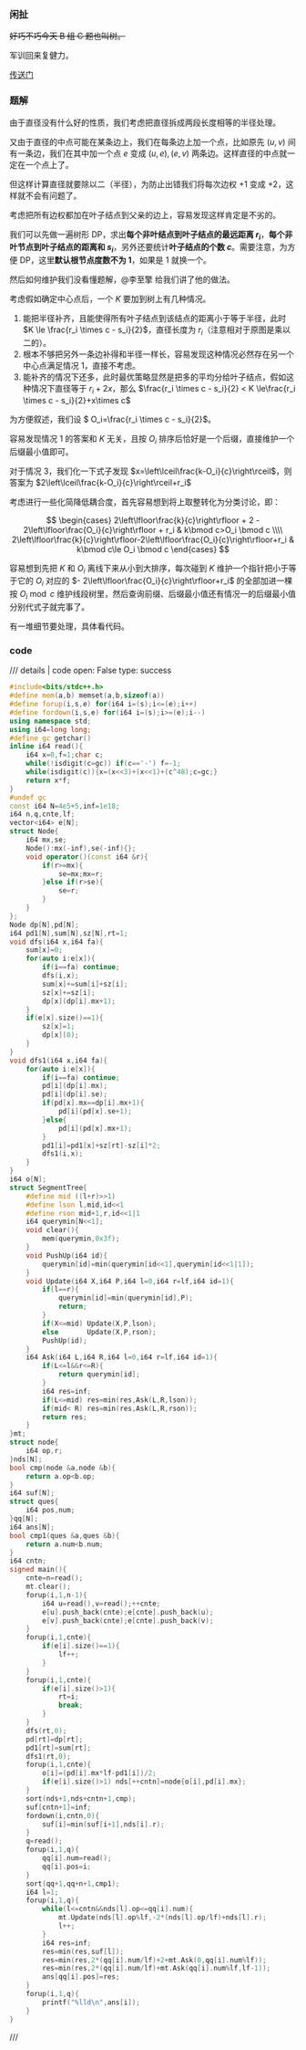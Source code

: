### 闲扯

~~好巧不巧今天 B 组 C 题也叫树。~~

军训回来复健力。

[传送门](https://local.cwoi.com.cn:8443/contest/C0253/problem/C)

### 题解

由于直径没有什么好的性质，我们考虑把直径拆成两段长度相等的半径处理。

又由于直径的中点可能在某条边上，我们在每条边上加一个点，比如原先 $(u,v)$ 间有一条边，我们在其中加一个点 $e$ 变成 $(u,e),(e,v)$ 两条边。这样直径的中点就一定在一个点上了。

但这样计算直径就要除以二（半径），为防止出错我们将每次边权 $+1$ 变成 $+2$，这样就不会有问题了。

考虑把所有边权都加在叶子结点到父亲的边上，容易发现这样肯定是不劣的。

我们可以先做一遍树形 DP，求出**每个非叶结点到叶子结点的最远距离 $r_i$**，**每个非叶节点到叶子结点的距离和 $s_i$**，另外还要统计**叶子结点的个数 $c$**。需要注意，为方便 DP，这里**默认根节点度数不为 $1$**，如果是 $1$ 就换一个。

然后如何维护我们没看懂题解，@李至擎 给我们讲了他的做法。

考虑假如确定中心点后，一个 $K$ 要加到树上有几种情况。

1. 能把半径补齐，且能使得所有叶子结点到该结点的距离小于等于半径，此时 $K \le \frac{r_i \times c - s_i}{2}$，直径长度为 $r_i$（注意相对于原图是乘以二的）。
1. 根本不够把另外一条边补得和半径一样长，容易发现这种情况必然存在另一个中心点满足情况 $1$，直接不考虑。
1. 能补齐的情况下还多，此时最优策略显然是把多的平均分给叶子结点，假如这种情况下直径等于 $r_i+2x$，那么 $\frac{r_i \times c - s_i}{2} < K \le\frac{r_i \times c - s_i}{2}+x\times c$

为方便叙述，我们设 $ O_i=\frac{r_i \times c - s_i}{2}$。

容易发现情况 $1$ 的答案和 $K$ 无关，且按 $O_i$ 排序后恰好是一个后缀，直接维护一个后缀最小值即可。

对于情况 $3$，我们化一下式子发现 $x=\left\lceil\frac{k-O_i}{c}\right\rceil$，则答案为 $2\left\lceil\frac{k-O_i}{c}\right\rceil+r_i$

考虑进行一些化简降低耦合度，首先容易想到将上取整转化为分类讨论，即：

$$
\begin{cases}
2\left\lfloor\frac{k}{c}\right\rfloor + 2 - 2\left\lfloor\frac{O_i}{c}\right\rfloor + r_i & k\bmod c>O_i \bmod c \\\\
2\left\lfloor\frac{k}{c}\right\rfloor-2\left\lfloor\frac{O_i}{c}\right\rfloor+r_i & k\bmod c\le O_i \bmod c
\end{cases}
$$

容易想到先把 $K$ 和 $O_i$ 离线下来从小到大排序，每次碰到 $K$ 维护一个指针把小于等于它的 $O_i$ 对应的 $- 2\left\lfloor\frac{O_i}{c}\right\rfloor+r_i$ 的全部加进一棵 按 $O_i \bmod c$ 维护线段树里，然后查询前缀、后缀最小值还有情况一的后缀最小值分别代式子就完事了。

有一堆细节要处理，具体看代码。

### code

/// details | code
    open: False
    type: success
```cpp
#include<bits/stdc++.h>
#define mem(a,b) memset(a,b,sizeof(a))
#define forup(i,s,e) for(i64 i=(s);i<=(e);i++)
#define fordown(i,s,e) for(i64 i=(s);i>=(e);i--)
using namespace std;
using i64=long long;
#define gc getchar()
inline i64 read(){
    i64 x=0,f=1;char c;
    while(!isdigit(c=gc)) if(c=='-') f=-1;
    while(isdigit(c)){x=(x<<3)+(x<<1)+(c^48);c=gc;}
    return x*f;
}
#undef gc
const i64 N=4e5+5,inf=1e18;
i64 n,q,cnte,lf;
vector<i64> e[N];
struct Node{
	i64 mx,se;
	Node():mx(-inf),se(-inf){};
	void operator()(const i64 &r){
		if(r>=mx){
			se=mx;mx=r;
		}else if(r>se){
			se=r;
		}
	}
};
Node dp[N],pd[N];
i64 pd1[N],sum[N],sz[N],rt=1;
void dfs(i64 x,i64 fa){
	sum[x]=0;
	for(auto i:e[x]){
		if(i==fa) continue;
		dfs(i,x);
		sum[x]+=sum[i]+sz[i];
		sz[x]+=sz[i];
		dp[x](dp[i].mx+1);
	}
	if(e[x].size()==1){
		sz[x]=1;
		dp[x](0);
	}
}
void dfs1(i64 x,i64 fa){
	for(auto i:e[x]){
		if(i==fa) continue;
		pd[i](dp[i].mx);
		pd[i](dp[i].se);
		if(pd[x].mx==dp[i].mx+1){
			pd[i](pd[x].se+1);
		}else{
			pd[i](pd[x].mx+1);
		}
		pd1[i]=pd1[x]+sz[rt]-sz[i]*2;
		dfs1(i,x);
	}
}
i64 o[N];
struct SegmentTree{
	#define mid ((l+r)>>1)
	#define lson l,mid,id<<1
	#define rson mid+1,r,id<<1|1
	i64 querymin[N<<1];
	void clear(){
		mem(querymin,0x3f);
	}
	void PushUp(i64 id){
		querymin[id]=min(querymin[id<<1],querymin[id<<1|1]);
	}
	void Update(i64 X,i64 P,i64 l=0,i64 r=lf,i64 id=1){
		if(l==r){
			querymin[id]=min(querymin[id],P);
			return;
		}
		if(X<=mid) Update(X,P,lson);
		else       Update(X,P,rson);
		PushUp(id);
	}
	i64 Ask(i64 L,i64 R,i64 l=0,i64 r=lf,i64 id=1){
		if(L<=l&&r<=R){
			return querymin[id];
		}
		i64 res=inf;
		if(L<=mid) res=min(res,Ask(L,R,lson));
		if(mid< R) res=min(res,Ask(L,R,rson));
		return res;
	}
}mt;
struct node{
	i64 op,r;
}nds[N];
bool cmp(node &a,node &b){
	return a.op<b.op;
}
i64 suf[N];
struct ques{
	i64 pos,num;
}qq[N];
i64 ans[N];
bool cmp1(ques &a,ques &b){
	return a.num<b.num;
}
i64 cntn;
signed main(){
	cnte=n=read();
	mt.clear();
	forup(i,1,n-1){
		i64 u=read(),v=read();++cnte;
		e[u].push_back(cnte);e[cnte].push_back(u);
		e[v].push_back(cnte);e[cnte].push_back(v);
	}
	forup(i,1,cnte){
		if(e[i].size()==1){
			lf++;
		}
	}
	forup(i,1,cnte){
		if(e[i].size()>1){
			rt=i;
			break;
		}
	}
	dfs(rt,0);
	pd[rt]=dp[rt];
	pd1[rt]=sum[rt];
	dfs1(rt,0);
	forup(i,1,cnte){
		o[i]=(pd[i].mx*lf-pd1[i])/2;
		if(e[i].size()>1) nds[++cntn]=node{o[i],pd[i].mx};
	}
	sort(nds+1,nds+cntn+1,cmp); 
	suf[cntn+1]=inf;
	fordown(i,cntn,0){
		suf[i]=min(suf[i+1],nds[i].r);
	}
	q=read();
	forup(i,1,q){
		qq[i].num=read();
		qq[i].pos=i;
	}
	sort(qq+1,qq+n+1,cmp1);
	i64 l=1;
	forup(i,1,q){
		while(l<=cntn&&nds[l].op<=qq[i].num){
			mt.Update(nds[l].op%lf,-2*(nds[l].op/lf)+nds[l].r);
			l++;
		}
		i64 res=inf;
		res=min(res,suf[l]);
		res=min(res,2*(qq[i].num/lf)+2+mt.Ask(0,qq[i].num%lf));
		res=min(res,2*(qq[i].num/lf)+mt.Ask(qq[i].num%lf,lf-1));
		ans[qq[i].pos]=res;
	}
	forup(i,1,q){
		printf("%lld\n",ans[i]);
	}
}
```
///